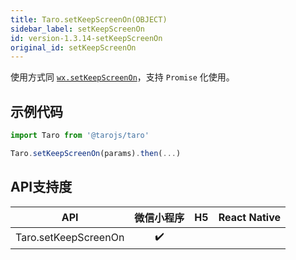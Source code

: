 ```yaml
---
title: Taro.setKeepScreenOn(OBJECT)
sidebar_label: setKeepScreenOn
id: version-1.3.14-setKeepScreenOn
original_id: setKeepScreenOn
---
```



使用方式同 [`wx.setKeepScreenOn`](https://developers.weixin.qq.com/miniprogram/dev/api/wx.setKeepScreenOn.html)，支持 `Promise` 化使用。

## 示例代码

```jsx
import Taro from '@tarojs/taro'

Taro.setKeepScreenOn(params).then(...)

```

## API支持度


| API | 微信小程序 | H5 | React Native |
| :-: | :-: | :-: | :-: |
| Taro.setKeepScreenOn | ✔️ |  |  |

